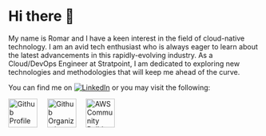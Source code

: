 # Hi there 👋

My name is Romar and I have a keen interest in the field of cloud-native technology.  I am an avid tech enthusiast who is always eager to learn about the latest advancements in this rapidly-evolving industry. As a Cloud/DevOps Engineer at Stratpoint, I am dedicated to exploring new technologies and methodologies that will keep me ahead of the curve.

You can find me on [![LinkedIn](https://img.shields.io/badge/LinkedIn-romarcablao-blue)](https://linkedin.com/in/romarcablao) or you may visit the following:
    
<a href="https://romarcablao.github.io/"><img height="58" alt="Github Profile" src="https://romarcablao.github.io/assets/images/profile-min-new.png"></a> &nbsp; &nbsp; <a href="https://github.com/thecloudspark"><img height="58" alt="Github Organization" src="https://avatars.githubusercontent.com/u/103757323?s=400&u=04a3a7558010d9e2593fc4bd93e9ab8cb426b0e9&v=4"></a> &nbsp; &nbsp; <a href="https://aws.amazon.com/developer/community/community-builders/"><img height="58" alt="AWS Community Builder" src="https://user-images.githubusercontent.com/25379724/110136533-cd24a380-7d9d-11eb-9d12-6100768b95d9.png"></a>
